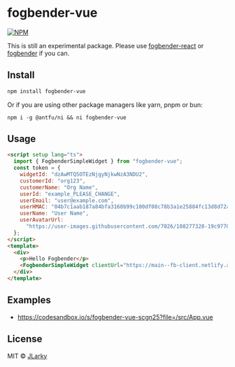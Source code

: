 # fogbender-vue

[![NPM](https://img.shields.io/npm/v/fogbender-vue.svg)](https://www.npmjs.com/package/fogbender-vue)

This is still an experimental package. Please use [fogbender-react](https://www.npmjs.com/package/fogbender-react) or [fogbender](https://www.npmjs.com/package/fogbender) if you can.

## Install

```bash
npm install fogbender-vue
```

Or if you are using other package managers like yarn, pnpm or bun:

```
npm i -g @antfu/ni && ni fogbender-vue
```

## Usage

```html
<script setup lang="ts">
  import { FogbenderSimpleWidget } from "fogbender-vue";
  const token = {
    widgetId: "dzAwMTQ5OTEzNjgyNjkwNzA3NDU2",
    customerId: "org123",
    customerName: "Org Name",
    userId: "example_PLEASE_CHANGE",
    userEmail: "user@example.com",
    userHMAC: "04b7c1aab187a84bfa3160b99c100df08c78b3a1e25884fc13d8d72a9b96ddc3",
    userName: "User Name",
    userAvatarUrl:
      "https://user-images.githubusercontent.com/7026/108277328-19c97700-712e-11eb-96d6-7de0c98c9e3d.png", // optional
  };
</script>
<template>
  <div>
    <p>Hello Fogbender</p>
    <FogbenderSimpleWidget clientUrl="https://main--fb-client.netlify.app" :token="token" />
  </div>
</template>
```

## Examples

- https://codesandbox.io/s/fogbender-vue-scgn25?file=/src/App.vue

## License

MIT © [JLarky](https://github.com/JLarky)
